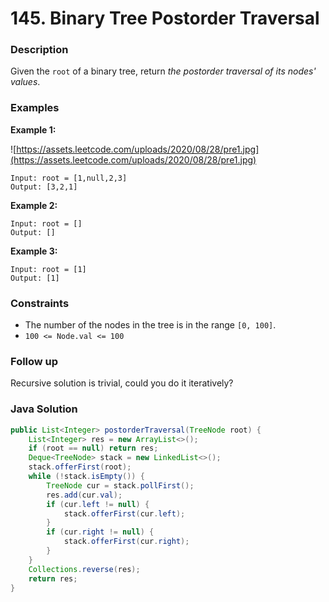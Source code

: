 # 145. Binary Tree Postorder Traversal

### Description

Given the `root` of a binary tree, return _the postorder traversal of its nodes' values_.

### Examples

**Example 1:**

![https://assets.leetcode.com/uploads/2020/08/28/pre1.jpg](https://assets.leetcode.com/uploads/2020/08/28/pre1.jpg)

```text
Input: root = [1,null,2,3]
Output: [3,2,1]

```

**Example 2:**

```text
Input: root = []
Output: []

```

**Example 3:**

```text
Input: root = [1]
Output: [1]

```

### **Constraints**

* The number of the nodes in the tree is in the range `[0, 100]`.
* `100 <= Node.val <= 100`

### **Follow up**

Recursive solution is trivial, could you do it iteratively?

### Java Solution

```java
public List<Integer> postorderTraversal(TreeNode root) {
    List<Integer> res = new ArrayList<>();
    if (root == null) return res;
    Deque<TreeNode> stack = new LinkedList<>();
    stack.offerFirst(root);
    while (!stack.isEmpty()) {
        TreeNode cur = stack.pollFirst();
        res.add(cur.val);
        if (cur.left != null) {
            stack.offerFirst(cur.left);
        }
        if (cur.right != null) {
            stack.offerFirst(cur.right);
        }
    }
    Collections.reverse(res);
    return res;
}
```


